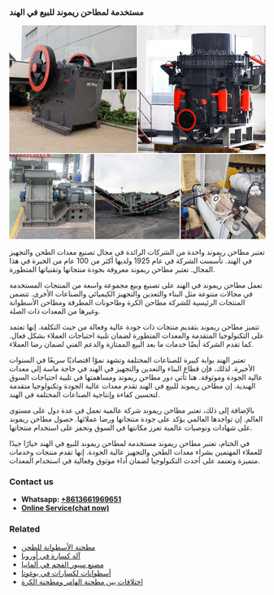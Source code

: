 <h3>مستخدمة لمطاحن ريموند للبيع في الهند</h3><img src='1701853399.jpg' alt=''><p>تعتبر مطاحن ريموند واحدة من الشركات الرائدة في مجال تصنيع معدات الطحن والتجهيز في الهند. تأسست الشركة في عام 1925 ولديها أكثر من 100 عام من الخبرة في هذا المجال. تعتبر مطاحن ريموند معروفة بجودة منتجاتها وتقنياتها المتطورة.</p><p>تعمل مطاحن ريموند في الهند على تصنيع وبيع مجموعة واسعة من المنتجات المستخدمة في مجالات متنوعة مثل البناء والتعدين والتجهيز الكيميائي والصناعات الأخرى. تتضمن المنتجات الرئيسية للشركة مطاحن الكرة وطاحونات المطرقة ومطاحن الأسطوانة وغيرها من المعدات ذات الصلة.</p><p>تتميز مطاحن ريموند بتقديم منتجات ذات جودة عالية وفعالة من حيث التكلفة. إنها تعتمد على التكنولوجيا المتقدمة والمعدات المتطورة لضمان تلبية احتياجات العملاء بشكل فعال. كما تقدم الشركة أيضًا خدمات ما بعد البيع الممتازة والدعم الفني لضمان رضا العملاء.</p><p>تعتبر الهند بوابة كبيرة للصناعات المختلفة وتشهد نموًا اقتصاديًا سريعًا في السنوات الأخيرة. لذلك، فإن قطاع البناء والتعدين والتجهيز في الهند في حاجة ماسة إلى معدات عالية الجودة وموثوقة. هنا تأتي دور مطاحن ريموند ومساهمتها في تلبية احتياجات السوق الهندية. إن مطاحن ريموند للبيع في الهند تقدم معدات عالية الجودة وتكنولوجيا متقدمة لتحسين كفاءة وإنتاجية الصناعات المختلفة في الهند.</p><p>بالإضافة إلى ذلك، تعتبر مطاحن ريموند شركة عالمية تعمل في عدة دول على مستوى العالم. إن تواجدها العالمي يؤكد على جودة منتجاتها ورضا عملائها. حصول مطاحن ريموند على شهادات وتوصيات عالمية تعزز مكانتها في السوق وتحفز على استخدام منتجاتها.</p><p>في الختام، تعتبر مطاحن ريموند مستخدمة لمطاحن ريموند للبيع في الهند خيارًا جيدًا للعملاء المهتمين بشراء معدات الطحن والتجهيز عالية الجودة. إنها تقدم منتجات وخدمات متميزة وتعتمد على أحدث التكنولوجيا لضمان أداء موثوق وفعالية في استخدام المعدات.</p><h3>Contact us</h3><ul><li><strong>Whatsapp:&nbsp;<a href="https://wa.me/8613661969651">+8613661969651</a></strong></li><li><a href="https://swt.shibang-china.com/?git&amp;zhl&amp;مستخدمة لمطاحن ريموند للبيع في الهند"><strong>Online Service(chat now)</strong></a></li></ul><h3>Related</h3><ul><li><a href='مطحنة الأسطوانة للطحن.md'>مطحنة الأسطوانة للطحن</a></li><li><a href='آلة كسارة في أوروبا.md'>آلة كسارة في أوروبا</a></li><li><a href='مصنع سيور الفحم في ألمانيا.md'>مصنع سيور الفحم في ألمانيا</a></li><li><a href='أسطوانات لكسارات في بوغوتا.md'>أسطوانات لكسارات في بوغوتا</a></li><li><a href='اختلافات بين مطحنة الهامر ومطحنة الكرة.md'>اختلافات بين مطحنة الهامر ومطحنة الكرة</a></li></ul>